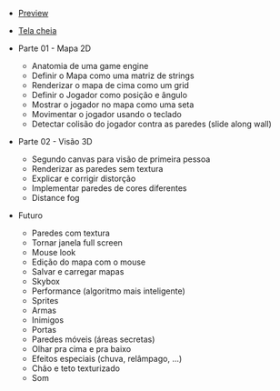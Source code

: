 * [Preview](http://htmlpreview.github.io/?https://github.com/andrebreves/js-raycast-engine/blob/master/engine/index.html)
* [Tela cheia](http://htmlpreview.github.io/?https://github.com/andrebreves/js-raycast-engine/blob/master/engine/full-screen.html)

* Parte 01 - Mapa 2D
  - Anatomia de uma game engine
  - Definir o Mapa como uma matriz de strings
  - Renderizar o mapa de cima como um grid
  - Definir o Jogador como posição e ângulo
  - Mostrar o jogador no mapa como uma seta
  - Movimentar o jogador usando o teclado
  - Detectar colisão do jogador contra as paredes (slide along wall)

* Parte 02 - Visão 3D
  - Segundo canvas para visão de primeira pessoa
  - Renderizar as paredes sem textura
  - Explicar e corrigir distorção
  - Implementar paredes de cores diferentes
  - Distance fog

* Futuro
  - Paredes com textura
  - Tornar janela full screen
  - Mouse look
  - Edição do mapa com o mouse
  - Salvar e carregar mapas
  - Skybox
  - Performance (algoritmo mais inteligente)
  - Sprites
  - Armas
  - Inimigos
  - Portas
  - Paredes móveis (áreas secretas)
  - Olhar pra cima e pra baixo
  - Efeitos especiais (chuva, relâmpago, ...)
  - Chão e teto texturizado
  - Som
